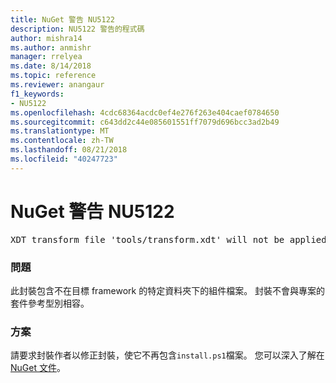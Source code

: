 ```yaml
---
title: NuGet 警告 NU5122
description: NU5122 警告的程式碼
author: mishra14
ms.author: anmishr
manager: rrelyea
ms.date: 8/14/2018
ms.topic: reference
ms.reviewer: anangaur
f1_keywords:
- NU5122
ms.openlocfilehash: 4cdc68364acdc0ef4e276f263e404caef0784650
ms.sourcegitcommit: c643dd2c44e085601551ff7079d696bcc3ad2b49
ms.translationtype: MT
ms.contentlocale: zh-TW
ms.lasthandoff: 08/21/2018
ms.locfileid: "40247723"
---
```

# <a name="nuget-warning-nu5122"></a>NuGet 警告 NU5122
<pre>XDT transform file 'tools/transform.xdt' will not be applied when the package is installed after the migration.</pre>

### <a name="issue"></a>問題

此封裝包含不在目標 framework 的特定資料夾下的組件檔案。 封裝不會與專案的套件參考型別相容。


### <a name="solution"></a>方案

請要求封裝作者以修正封裝，使它不再包含`install.ps1`檔案。 您可以深入了解在[NuGet 文件](https://docs.microsoft.com/en-us/nuget/reference/migrate-packages-config-to-package-reference)。

